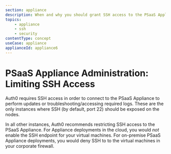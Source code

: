 ```yaml
---
section: appliance
description: When and why you should grant SSH access to the PSaaS Appliance
topics:
    - appliance
    - ssh
    - security
contentType: concept
useCase: appliance
applianceId: appliance6
---
```


# PSaaS Appliance Administration: Limiting SSH Access

Auth0 requires SSH access in order to connect to the PSaaS Appliance to perform updates or troubleshooting/accessing required logs. These are the only instances where SSH (by default, port 22) should be exposed on the nodes.

In all other instances, Auth0 recommends restricting SSH access to the PSaaS Appliance. For Appliance deployments in the cloud, you would *not* enable the SSH endpoint for your virtual machines. For on-premise PSaaS Appliance deployments, you would deny SSH to to the virtual machines in your corporate firewall.
